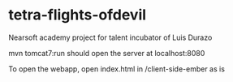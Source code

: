 tetra-flights-ofdevil
=====================

Nearsoft academy project for talent incubator of Luis Durazo

mvn tomcat7:run should open the server at localhost:8080

To open the webapp, open index.html in /client-side-ember as is
